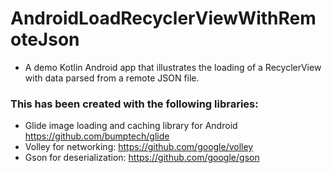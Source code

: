 # AndroidLoadRecyclerViewWithRemoteJson
- A demo Kotlin Android app that illustrates the loading of a RecyclerView with data parsed from a remote JSON file.

### This has been created with the following libraries:
- Glide image loading and caching library for Android https://github.com/bumptech/glide 
- Volley for networking: https://github.com/google/volley
- Gson for deserialization: https://github.com/google/gson
